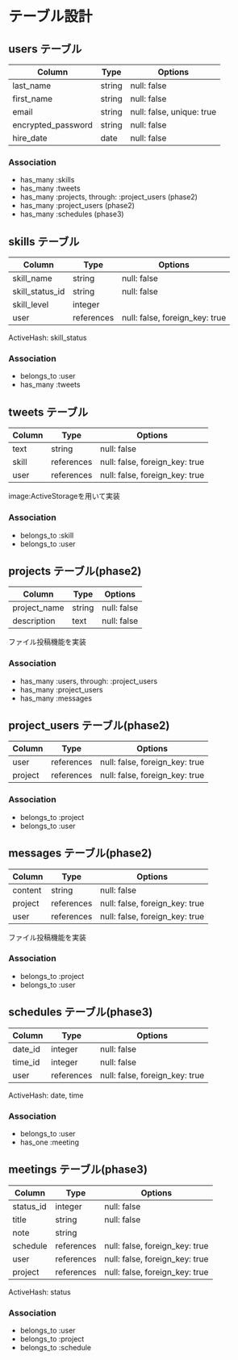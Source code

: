 # テーブル設計

## users テーブル

| Column             | Type   | Options                   |
| ------------------ | ------ | ------------------------- |
| last_name          | string | null: false               |
| first_name         | string | null: false               |
| email              | string | null: false, unique: true |
| encrypted_password | string | null: false               |
| hire_date          | date   | null: false               |

### Association

- has_many :skills
- has_many :tweets
- has_many :projects, through: :project_users (phase2)
- has_many :project_users (phase2)
- has_many :schedules (phase3)

## skills テーブル

| Column          | Type       | Options                            |
| --------------- | ---------- | ---------------------------------- |
| skill_name      | string     | null: false                        |
| skill_status_id | string     | null: false                        |
| skill_level     | integer    |                                    |
| user            | references | null: false, foreign_key: true     |

ActiveHash: skill_status

### Association

- belongs_to :user
- has_many :tweets

## tweets テーブル

| Column       | Type       | Options                        |
| ------------ | ---------- | ------------------------------ |
| text         | string     | null: false                    |
| skill        | references | null: false, foreign_key: true |
| user         | references | null: false, foreign_key: true |

image:ActiveStorageを用いて実装

### Association

- belongs_to :skill
- belongs_to :user

## projects テーブル(phase2)

| Column       | Type       | Options                        |
| ------------ | ---------- | ------------------------------ |
| project_name | string     | null: false                    |
| description  | text       | null: false                    |

ファイル投稿機能を実装

### Association

- has_many :users, through: :project_users
- has_many :project_users
- has_many :messages

## project_users テーブル(phase2)

| Column    | Type       | Options                        |
| --------- | ---------- | ------------------------------ |
| user      | references | null: false, foreign_key: true |
| project   | references | null: false, foreign_key: true |

### Association

- belongs_to :project
- belongs_to :user

## messages テーブル(phase2)

| Column       | Type       | Options                        |
| ------------ | ---------- | ------------------------------ |
| content      | string     | null: false                    |
| project      | references | null: false, foreign_key: true |
| user         | references | null: false, foreign_key: true |

ファイル投稿機能を実装

### Association

- belongs_to :project
- belongs_to :user

## schedules テーブル(phase3)

| Column       | Type       | Options                        |
| ------------ | ---------- | ------------------------------ |
| date_id      | integer    | null: false                    |
| time_id      | integer    | null: false                    |
| user         | references | null: false, foreign_key: true |

ActiveHash: date, time

### Association

- belongs_to :user
- has_one :meeting

## meetings テーブル(phase3)

| Column       | Type       | Options                        |
| ------------ | ---------- | ------------------------------ |
| status_id    | integer    | null: false                    |
| title        | string     | null: false                    |
| note         | string     |                                |
| schedule     | references | null: false, foreign_key: true |
| user         | references | null: false, foreign_key: true |
| project      | references | null: false, foreign_key: true |

ActiveHash: status

### Association

- belongs_to :user
- belongs_to :project
- belongs_to :schedule